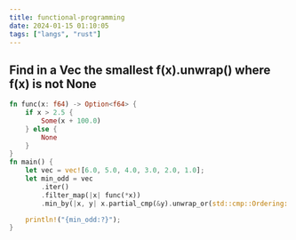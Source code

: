```yaml
---
title: functional-programming
date: 2024-01-15 01:10:05
tags: ["langs", "rust"]
---
```

## Find in a Vec the smallest f(x).unwrap() where f(x) is not None 

```rs
fn func(x: f64) -> Option<f64> {
    if x > 2.5 {
        Some(x + 100.0)
    } else {
        None
    }
}
fn main() {
    let vec = vec![6.0, 5.0, 4.0, 3.0, 2.0, 1.0];
    let min_odd = vec
        .iter()
        .filter_map(|x| func(*x))
        .min_by(|x, y| x.partial_cmp(&y).unwrap_or(std::cmp::Ordering::Equal));

    println!("{min_odd:?}");
}
```

